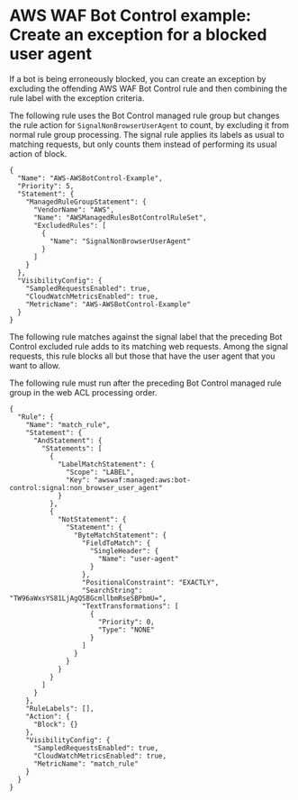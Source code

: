 # AWS WAF Bot Control example: Create an exception for a blocked user agent<a name="waf-bot-control-example-user-agent-exception"></a>

If a bot is being erroneously blocked, you can create an exception by excluding the offending AWS WAF Bot Control rule and then combining the rule label with the exception criteria\. 

The following rule uses the Bot Control managed rule group but changes the rule action for `SignalNonBrowserUserAgent` to count, by excluding it from normal rule group processing\. The signal rule applies its labels as usual to matching requests, but only counts them instead of performing its usual action of block\. 

```
{
  "Name": "AWS-AWSBotControl-Example",
  "Priority": 5,
  "Statement": {
    "ManagedRuleGroupStatement": {
      "VendorName": "AWS",
      "Name": "AWSManagedRulesBotControlRuleSet",
      "ExcludedRules": [
        {
          "Name": "SignalNonBrowserUserAgent"
        }
      ]
    }
  },
  "VisibilityConfig": {
    "SampledRequestsEnabled": true,
    "CloudWatchMetricsEnabled": true,
    "MetricName": "AWS-AWSBotControl-Example"
  }
}
```

The following rule matches against the signal label that the preceding Bot Control excluded rule adds to its matching web requests\. Among the signal requests, this rule blocks all but those that have the user agent that you want to allow\. 

The following rule must run after the preceding Bot Control managed rule group in the web ACL processing order\. 

```
{
  "Rule": {
    "Name": "match_rule",
    "Statement": {
      "AndStatement": {
        "Statements": [
          {
            "LabelMatchStatement": {
              "Scope": "LABEL",
              "Key": "awswaf:managed:aws:bot-control:signal:non_browser_user_agent"
            }
          },
          {
            "NotStatement": {
              "Statement": {
                "ByteMatchStatement": {
                  "FieldToMatch": {
                    "SingleHeader": {
                      "Name": "user-agent"
                    }
                  },
                  "PositionalConstraint": "EXACTLY",
                  "SearchString": "TW96aWxsYS81LjAgQSBGcmllbmRseSBPbmU=",
                  "TextTransformations": [
                    {
                      "Priority": 0,
                      "Type": "NONE"
                    }
                  ]
                }
              }
            }
          }
        ]
      }
    },
    "RuleLabels": [],
    "Action": {
      "Block": {}
    },
    "VisibilityConfig": {
      "SampledRequestsEnabled": true,
      "CloudWatchMetricsEnabled": true,
      "MetricName": "match_rule"
    }
  }
}
```